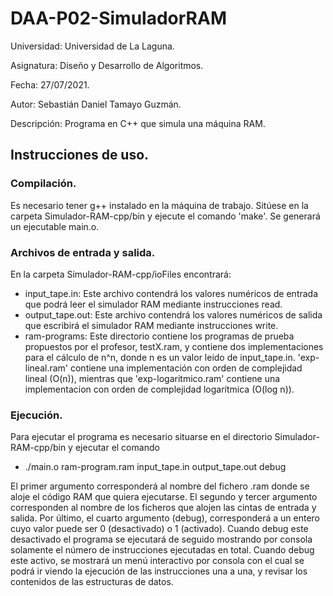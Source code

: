 # DAA-P02-SimuladorRAM

Universidad: Universidad de La Laguna.

Asignatura: Diseño y Desarrollo de Algoritmos.

Fecha: 27/07/2021.

Autor: Sebastián Daniel Tamayo Guzmán.

Descripción: Programa en C++ que simula una máquina RAM.

## Instrucciones de uso.

### Compilación.
Es necesario tener g++ instalado en la máquina de trabajo. Sitúese en la carpeta Simulador-RAM-cpp/bin y ejecute el comando 'make'. Se generará un ejecutable main.o.

### Archivos de entrada y salida.
En la carpeta Simulador-RAM-cpp/ioFiles encontrará: 
* input_tape.in: Este archivo contendrá los valores numéricos de entrada que podrá leer el simulador RAM mediante instrucciones read.
* output_tape.out: Este archivo contendrá los valores numéricos de salida que escribirá el simulador RAM mediante instrucciones write.
* ram-programs: Este directorio contiene los programas de prueba propuestos por el profesor, testX.ram, y contiene dos implementaciones para el cálculo de n^n, donde n es un valor leido de input_tape.in. 'exp-lineal.ram' contiene una implementación con orden de complejidad lineal (O(n)), mientras que 'exp-logaritmico.ram' contiene una implementacion con orden de complejidad logarítmica (O(log n)).

### Ejecución.
Para ejecutar el programa es necesario situarse en el directorio Simulador-RAM-cpp/bin y ejecutar el comando 
* ./main.o ram-program.ram input_tape.in output_tape.out debug

El primer argumento corresponderá al nombre del fichero .ram donde se aloje el código RAM que quiera ejecutarse. El segundo y tercer argumento corresponden al nombre de los ficheros que alojen las cintas de entrada y salida. Por último, el cuarto argumento (debug), corresponderá a un entero cuyo valor puede ser 0 (desactivado) o 1 (activado). Cuando debug este desactivado el programa se ejecutará de seguido mostrando por consola solamente el número de instrucciones ejecutadas en total. Cuando debug este activo, se mostrará un menú interactivo por consola con el cual se podrá ir viendo la ejecución de las instrucciones una a una, y revisar los contenidos de las estructuras de datos.

